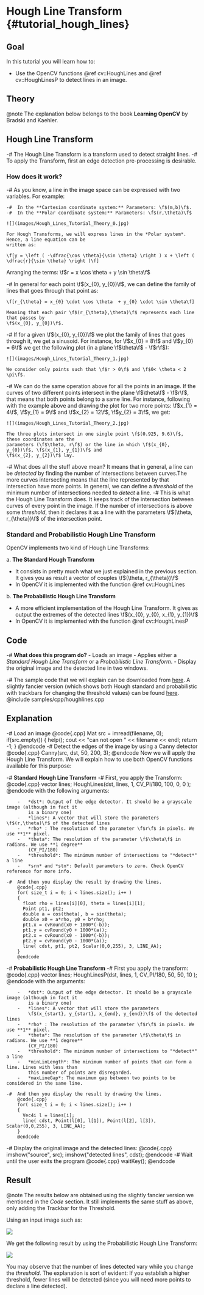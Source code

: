 Hough Line Transform {#tutorial_hough_lines}
====================

Goal
----

In this tutorial you will learn how to:

-   Use the OpenCV functions @ref cv::HoughLines and @ref cv::HoughLinesP to detect lines in an
    image.

Theory
------

@note The explanation below belongs to the book **Learning OpenCV** by Bradski and Kaehler.

Hough Line Transform
--------------------

-# The Hough Line Transform is a transform used to detect straight lines.
-# To apply the Transform, first an edge detection pre-processing is desirable.

### How does it work?

-#  As you know, a line in the image space can be expressed with two variables. For example:

    -#  In the **Cartesian coordinate system:** Parameters: \f$(m,b)\f$.
    -#  In the **Polar coordinate system:** Parameters: \f$(r,\theta)\f$

    ![](images/Hough_Lines_Tutorial_Theory_0.jpg)

    For Hough Transforms, we will express lines in the *Polar system*. Hence, a line equation can be
    written as:

    \f[y = \left ( -\dfrac{\cos \theta}{\sin \theta} \right ) x + \left ( \dfrac{r}{\sin \theta} \right )\f]

Arranging the terms: \f$r = x \cos \theta + y \sin \theta\f$

-#  In general for each point \f$(x_{0}, y_{0})\f$, we can define the family of lines that goes through
    that point as:

    \f[r_{\theta} = x_{0} \cdot \cos \theta  + y_{0} \cdot \sin \theta\f]

    Meaning that each pair \f$(r_{\theta},\theta)\f$ represents each line that passes by
    \f$(x_{0}, y_{0})\f$.

-#  If for a given \f$(x_{0}, y_{0})\f$ we plot the family of lines that goes through it, we get a
    sinusoid. For instance, for \f$x_{0} = 8\f$ and \f$y_{0} = 6\f$ we get the following plot (in a plane
    \f$\theta\f$ - \f$r\f$):

    ![](images/Hough_Lines_Tutorial_Theory_1.jpg)

    We consider only points such that \f$r > 0\f$ and \f$0< \theta < 2 \pi\f$.

-#  We can do the same operation above for all the points in an image. If the curves of two
    different points intersect in the plane \f$\theta\f$ - \f$r\f$, that means that both points belong to a
    same line. For instance, following with the example above and drawing the plot for two more
    points: \f$x_{1} = 4\f$, \f$y_{1} = 9\f$ and \f$x_{2} = 12\f$, \f$y_{2} = 3\f$, we get:

    ![](images/Hough_Lines_Tutorial_Theory_2.jpg)

    The three plots intersect in one single point \f$(0.925, 9.6)\f$, these coordinates are the
    parameters (\f$\theta, r\f$) or the line in which \f$(x_{0}, y_{0})\f$, \f$(x_{1}, y_{1})\f$ and
    \f$(x_{2}, y_{2})\f$ lay.

-#  What does all the stuff above mean? It means that in general, a line can be *detected* by
    finding the number of intersections between curves.The more curves intersecting means that the
    line represented by that intersection have more points. In general, we can define a *threshold*
    of the minimum number of intersections needed to *detect* a line.
-#  This is what the Hough Line Transform does. It keeps track of the intersection between curves of
    every point in the image. If the number of intersections is above some *threshold*, then it
    declares it as a line with the parameters \f$(\theta, r_{\theta})\f$ of the intersection point.

### Standard and Probabilistic Hough Line Transform

OpenCV implements two kind of Hough Line Transforms:

a.  **The Standard Hough Transform**

-   It consists in pretty much what we just explained in the previous section. It gives you as
    result a vector of couples \f$(\theta, r_{\theta})\f$
-   In OpenCV it is implemented with the function @ref cv::HoughLines

b.  **The Probabilistic Hough Line Transform**

-   A more efficient implementation of the Hough Line Transform. It gives as output the extremes
    of the detected lines \f$(x_{0}, y_{0}, x_{1}, y_{1})\f$
-   In OpenCV it is implemented with the function @ref cv::HoughLinesP

Code
----

-#  **What does this program do?**
    -   Loads an image
    -   Applies either a *Standard Hough Line Transform* or a *Probabilistic Line Transform*.
    -   Display the original image and the detected line in two windows.

-#  The sample code that we will explain can be downloaded from [here](https://github.com/opencv/opencv/tree/master/samples/cpp/houghlines.cpp). A slightly fancier version
    (which shows both Hough standard and probabilistic with trackbars for changing the threshold
    values) can be found [here](https://github.com/opencv/opencv/tree/master/samples/cpp/tutorial_code/ImgTrans/HoughLines_Demo.cpp).
    @include samples/cpp/houghlines.cpp

Explanation
-----------

-#  Load an image
    @code{.cpp}
    Mat src = imread(filename, 0);
    if(src.empty())
    {
      help();
      cout << "can not open " << filename << endl;
      return -1;
    }
    @endcode
-#  Detect the edges of the image by using a Canny detector
    @code{.cpp}
    Canny(src, dst, 50, 200, 3);
    @endcode
    Now we will apply the Hough Line Transform. We will explain how to use both OpenCV functions
    available for this purpose:

-#  **Standard Hough Line Transform**
    -#  First, you apply the Transform:
        @code{.cpp}
        vector<Vec2f> lines;
        HoughLines(dst, lines, 1, CV_PI/180, 100, 0, 0 );
        @endcode
        with the following arguments:

        -   *dst*: Output of the edge detector. It should be a grayscale image (although in fact it
            is a binary one)
        -   *lines*: A vector that will store the parameters \f$(r,\theta)\f$ of the detected lines
        -   *rho* : The resolution of the parameter \f$r\f$ in pixels. We use **1** pixel.
        -   *theta*: The resolution of the parameter \f$\theta\f$ in radians. We use **1 degree**
            (CV_PI/180)
        -   *threshold*: The minimum number of intersections to "*detect*" a line
        -   *srn* and *stn*: Default parameters to zero. Check OpenCV reference for more info.

    -#  And then you display the result by drawing the lines.
        @code{.cpp}
        for( size_t i = 0; i < lines.size(); i++ )
        {
          float rho = lines[i][0], theta = lines[i][1];
          Point pt1, pt2;
          double a = cos(theta), b = sin(theta);
          double x0 = a*rho, y0 = b*rho;
          pt1.x = cvRound(x0 + 1000*(-b));
          pt1.y = cvRound(y0 + 1000*(a));
          pt2.x = cvRound(x0 - 1000*(-b));
          pt2.y = cvRound(y0 - 1000*(a));
          line( cdst, pt1, pt2, Scalar(0,0,255), 3, LINE_AA);
        }
        @endcode
-#  **Probabilistic Hough Line Transform**
    -#  First you apply the transform:
        @code{.cpp}
        vector<Vec4i> lines;
        HoughLinesP(dst, lines, 1, CV_PI/180, 50, 50, 10 );
        @endcode
        with the arguments:

        -   *dst*: Output of the edge detector. It should be a grayscale image (although in fact it
            is a binary one)
        -   *lines*: A vector that will store the parameters
            \f$(x_{start}, y_{start}, x_{end}, y_{end})\f$ of the detected lines
        -   *rho* : The resolution of the parameter \f$r\f$ in pixels. We use **1** pixel.
        -   *theta*: The resolution of the parameter \f$\theta\f$ in radians. We use **1 degree**
            (CV_PI/180)
        -   *threshold*: The minimum number of intersections to "*detect*" a line
        -   *minLinLength*: The minimum number of points that can form a line. Lines with less than
            this number of points are disregarded.
        -   *maxLineGap*: The maximum gap between two points to be considered in the same line.

    -#  And then you display the result by drawing the lines.
        @code{.cpp}
        for( size_t i = 0; i < lines.size(); i++ )
        {
          Vec4i l = lines[i];
          line( cdst, Point(l[0], l[1]), Point(l[2], l[3]), Scalar(0,0,255), 3, LINE_AA);
        }
        @endcode
-#  Display the original image and the detected lines:
    @code{.cpp}
    imshow("source", src);
    imshow("detected lines", cdst);
    @endcode
-#  Wait until the user exits the program
    @code{.cpp}
    waitKey();
    @endcode

Result
------

@note
   The results below are obtained using the slightly fancier version we mentioned in the *Code*
    section. It still implements the same stuff as above, only adding the Trackbar for the
    Threshold.

Using an input image such as:

![](images/Hough_Lines_Tutorial_Original_Image.jpg)

We get the following result by using the Probabilistic Hough Line Transform:

![](images/Hough_Lines_Tutorial_Result.jpg)

You may observe that the number of lines detected vary while you change the *threshold*. The
explanation is sort of evident: If you establish a higher threshold, fewer lines will be detected
(since you will need more points to declare a line detected).

